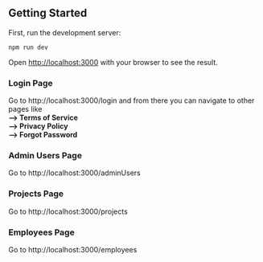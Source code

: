 ## Getting Started

First, run the development server:

```
npm run dev
```

Open [http://localhost:3000](http://localhost:3000) with your browser to see the result.

### Login Page
Go to http://localhost:3000/login and from there you can navigate to other pages like \
**--> Terms of Service**\
**--> Privacy Policy**\
**--> Forgot Password**

### Admin Users Page
Go to http://localhost:3000/adminUsers

### Projects Page
Go to http://localhost:3000/projects

### Employees Page
Go to http://localhost:3000/employees